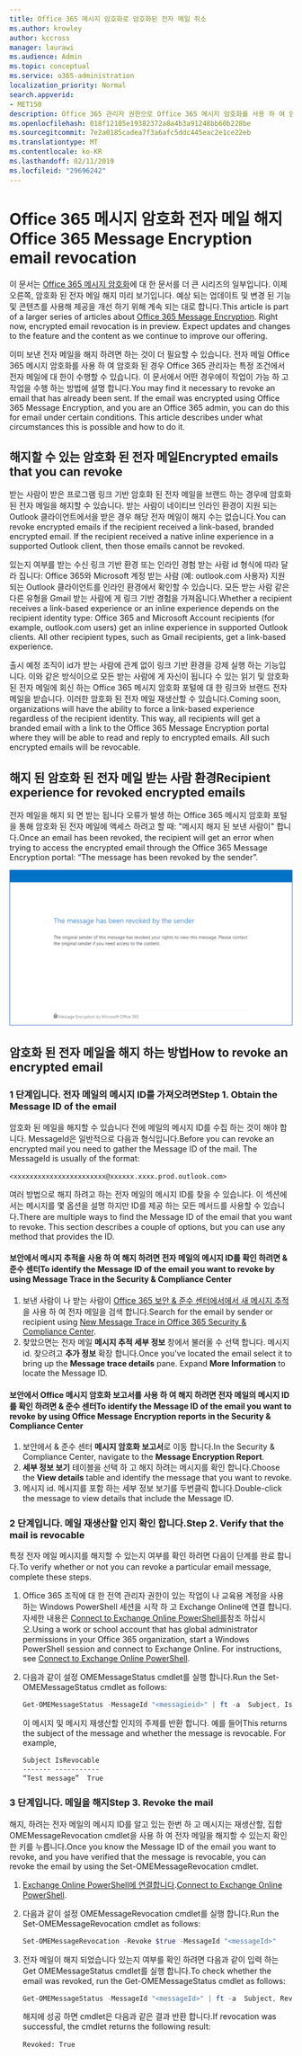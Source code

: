 ```yaml
---
title: Office 365 메시지 암호화로 암호화된 전자 메일 취소
ms.author: krowley
author: kccross
manager: laurawi
ms.audience: Admin
ms.topic: conceptual
ms.service: o365-administration
localization_priority: Normal
search.appverid:
- MET150
description: Office 365 관리자 권한으로 Office 365 메시지 암호화를 사용 하 여 암호화 된 특정 전자 메일을 취소할 수 있습니다.
ms.openlocfilehash: 018f12105e19382372a8a4b3a91248bb60b228be
ms.sourcegitcommit: 7e2a0185cadea7f3a6afc5ddc445eac2e1ce22eb
ms.translationtype: MT
ms.contentlocale: ko-KR
ms.lasthandoff: 02/11/2019
ms.locfileid: "29696242"
---
```

# <a name="office-365-message-encryption-email-revocation"></a><span data-ttu-id="1ab7d-103">Office 365 메시지 암호화 전자 메일 해지</span><span class="sxs-lookup"><span data-stu-id="1ab7d-103">Office 365 Message Encryption email revocation</span></span>

<span data-ttu-id="1ab7d-p101">이 문서는 [Office 365 메시지 암호화](ome.md)에 대 한 문서를 더 큰 시리즈의 일부입니다. 이제 오른쪽, 암호화 된 전자 메일 해지 미리 보기입니다. 예상 되는 업데이트 및 변경 된 기능 및 콘텐츠를 사용해 제공을 개선 하기 위해 계속 되는 대로 합니다.</span><span class="sxs-lookup"><span data-stu-id="1ab7d-p101">This article is part of a larger series of articles about [Office 365 Message Encryption](ome.md). Right now, encrypted email revocation is in preview. Expect updates and changes to the feature and the content as we continue to improve our offering.</span></span>

<span data-ttu-id="1ab7d-p102">이미 보낸 전자 메일을 해지 하려면 하는 것이 더 필요할 수 있습니다. 전자 메일 Office 365 메시지 암호화를 사용 하 여 암호화 된 경우 Office 365 관리자는 특정 조건에서 전자 메일에 대 한이 수행할 수 있습니다. 이 문서에서 어떤 경우에이 작업이 가능 하 고 작업을 수행 하는 방법에 설명 합니다.</span><span class="sxs-lookup"><span data-stu-id="1ab7d-p102">You may find it necessary to revoke an email that has already been sent. If the email was encrypted using Office 365 Message Encryption, and you are an Office 365 admin, you can do this for email under certain conditions. This article describes under what circumstances this is possible and how to do it.</span></span>
  
## <a name="encrypted-emails-that-you-can-revoke"></a><span data-ttu-id="1ab7d-110">해지할 수 있는 암호화 된 전자 메일</span><span class="sxs-lookup"><span data-stu-id="1ab7d-110">Encrypted emails that you can revoke</span></span>

<span data-ttu-id="1ab7d-p103">받는 사람이 받은 프로그램 링크 기반 암호화 된 전자 메일을 브랜드 하는 경우에 암호화 된 전자 메일을 해지할 수 있습니다. 받는 사람이 네이티브 인라인 환경이 지원 되는 Outlook 클라이언트에서을 받은 경우 해당 전자 메일이 해지 수는 없습니다.</span><span class="sxs-lookup"><span data-stu-id="1ab7d-p103">You can revoke encrypted emails if the recipient received a link-based, branded encrypted email. If the recipient received a native inline experience in a supported Outlook client, then those emails cannot be revoked.</span></span>

<span data-ttu-id="1ab7d-p104">있는지 여부를 받는 수신 링크 기반 환경 또는 인라인 경험 받는 사람 id 형식에 따라 달라 집니다: Office 365와 Microsoft 계정 받는 사람 (예: outlook.com 사용자) 지원 되는 Outlook 클라이언트를 인라인 환경에서 확인할 수 있습니다. 모든 받는 사람 같은 다른 유형을 Gmail 받는 사람에 게 링크 기반 경험을 가져옵니다.</span><span class="sxs-lookup"><span data-stu-id="1ab7d-p104">Whether a recipient receives a link-based experience or an inline experience depends on the recipient identity type: Office 365 and Microsoft Account recipients (for example, outlook.com users) get an inline experience in supported Outlook clients. All other recipient types, such as Gmail recipients, get a link-based experience.</span></span>

<span data-ttu-id="1ab7d-p105">출시 예정 조직이 id가 받는 사람에 관계 없이 링크 기반 환경을 강제 실행 하는 기능입니다. 이와 같은 방식이으로 모든 받는 사람에 게 자신이 됩니다 수 있는 읽기 및 암호화 된 전자 메일에 회신 하는 Office 365 메시지 암호화 포털에 대 한 링크와 브랜드 전자 메일을 받습니다. 이러한 암호화 된 전자 메일 재생산할 수 있습니다.</span><span class="sxs-lookup"><span data-stu-id="1ab7d-p105">Coming soon, organizations will have the ability to force a link-based experience regardless of the recipient identity. This way, all recipients will get a branded email with a link to the Office 365 Message Encryption portal where they will be able to read and reply to encrypted emails. All such encrypted emails will be revocable.</span></span>
  
## <a name="recipient-experience-for-revoked-encrypted-emails"></a><span data-ttu-id="1ab7d-118">해지 된 암호화 된 전자 메일 받는 사람 환경</span><span class="sxs-lookup"><span data-stu-id="1ab7d-118">Recipient experience for revoked encrypted emails</span></span>

<span data-ttu-id="1ab7d-119">전자 메일을 해지 되 면 받는 됩니다 오류가 발생 하는 Office 365 메시지 암호화 포털을 통해 암호화 된 전자 메일에 액세스 하려고 할 때: "메시지 해지 된 보낸 사람이" 합니다.</span><span class="sxs-lookup"><span data-stu-id="1ab7d-119">Once an email has been revoked, the recipient will get an error when trying to access the encrypted email through the Office 365 Message Encryption portal: “The message has been revoked by the sender”.</span></span>

![해지 된 암호화 된 전자 메일을 보여주는 스크린샷](media/revoked-encrypted-email.png)

## <a name="how-to-revoke-an-encrypted-email"></a><span data-ttu-id="1ab7d-121">암호화 된 전자 메일을 해지 하는 방법</span><span class="sxs-lookup"><span data-stu-id="1ab7d-121">How to revoke an encrypted email</span></span>

### <a name="step-1-obtain-the-message-id-of-the-email"></a><span data-ttu-id="1ab7d-p106">1 단계입니다. 전자 메일의 메시지 ID를 가져오려면</span><span class="sxs-lookup"><span data-stu-id="1ab7d-p106">Step 1. Obtain the Message ID of the email</span></span>

<span data-ttu-id="1ab7d-p107">암호화 된 메일을 해지할 수 있습니다 전에 메일의 메시지 ID를 수집 하는 것이 해야 합니다. MessageId은 일반적으로 다음과 형식입니다.</span><span class="sxs-lookup"><span data-stu-id="1ab7d-p107">Before you can revoke an encrypted mail you need to gather the Message ID of the mail. The MessageId is usually of the format:</span></span>

`<xxxxxxxxxxxxxxxxxxxxxxx@xxxxxx.xxxx.prod.outlook.com>`  

<span data-ttu-id="1ab7d-p108">여러 방법으로 해지 하려고 하는 전자 메일의 메시지 ID를 찾을 수 있습니다. 이 섹션에서는 메시지를 몇 옵션을 설명 하지만 ID를 제공 하는 모든 메서드를 사용할 수 있습니다.</span><span class="sxs-lookup"><span data-stu-id="1ab7d-p108">There are multiple ways to find the Message ID of the email that you want to revoke. This section describes a couple of options, but you can use any method that provides the ID.</span></span>

#### <a name="to-identify-the-message-id-of-the-email-you-want-to-revoke-by-using-message-trace-in-the-security-amp-compliance-center"></a><span data-ttu-id="1ab7d-128">보안에서 메시지 추적을 사용 하 여 해지 하려면 전자 메일의 메시지 ID를 확인 하려면 &amp; 준수 센터</span><span class="sxs-lookup"><span data-stu-id="1ab7d-128">To identify the Message ID of the email you want to revoke by using Message Trace in the Security &amp; Compliance Center</span></span>

1. <span data-ttu-id="1ab7d-129">보낸 사람이 나 받는 사람이 [Office 365 보안 & 준수 센터에서에서 새 메시지 추적](https://blogs.technet.microsoft.com/exchange/2018/05/02/new-message-trace-in-office-365-security-compliance-center/)을 사용 하 여 전자 메일을 검색 합니다.</span><span class="sxs-lookup"><span data-stu-id="1ab7d-129">Search for the email by sender or recipient using [New Message Trace in Office 365 Security & Compliance Center](https://blogs.technet.microsoft.com/exchange/2018/05/02/new-message-trace-in-office-365-security-compliance-center/).</span></span>
2. <span data-ttu-id="1ab7d-p109">찾았으면는 전자 메일 **메시지 추적 세부 정보** 창에서 불러올 수 선택 합니다. 메시지 id. 찾으려고 **추가 정보** 확장 합니다.</span><span class="sxs-lookup"><span data-stu-id="1ab7d-p109">Once you've located the email select it to bring up the **Message trace details** pane. Expand **More Information** to locate the Message ID.</span></span>

#### <a name="to-identify-the-message-id-of-the-email-you-want-to-revoke-by-using-office-message-encryption-reports-in-the-security-amp-compliance-center"></a><span data-ttu-id="1ab7d-132">보안에서 Office 메시지 암호화 보고서를 사용 하 여 해지 하려면 전자 메일의 메시지 ID를 확인 하려면 &amp; 준수 센터</span><span class="sxs-lookup"><span data-stu-id="1ab7d-132">To identify the Message ID of the email you want to revoke by using Office Message Encryption reports in the Security &amp; Compliance Center</span></span>

1. <span data-ttu-id="1ab7d-133">보안에서 &amp; 준수 센터 **메시지 암호화 보고서**로 이동 합니다.</span><span class="sxs-lookup"><span data-stu-id="1ab7d-133">In the Security &amp; Compliance Center, navigate to the **Message Encryption Report**.</span></span>
2. <span data-ttu-id="1ab7d-134">**세부 정보 보기** 테이블을 선택 하 고 해지 하려는 메시지를 확인 합니다.</span><span class="sxs-lookup"><span data-stu-id="1ab7d-134">Choose the **View details** table and identify the message that you want to revoke.</span></span>
3. <span data-ttu-id="1ab7d-135">메시지 id. 메시지를 포함 하는 세부 정보 보기를 두번클릭 합니다.</span><span class="sxs-lookup"><span data-stu-id="1ab7d-135">Double-click the message to view details that include the Message ID.</span></span>

### <a name="step-2-verify-that-the-mail-is-revocable"></a><span data-ttu-id="1ab7d-p110">2 단계입니다. 메일 재생산할 인지 확인 합니다.</span><span class="sxs-lookup"><span data-stu-id="1ab7d-p110">Step 2. Verify that the mail is revocable</span></span>

<span data-ttu-id="1ab7d-138">특정 전자 메일 메시지를 해지할 수 있는지 여부를 확인 하려면 다음이 단계를 완료 합니다.</span><span class="sxs-lookup"><span data-stu-id="1ab7d-138">To verify whether or not you can revoke a particular email message, complete these steps.</span></span>

1. <span data-ttu-id="1ab7d-p111">Office 365 조직에 대 한 전역 관리자 권한이 있는 작업이 나 교육용 계정을 사용 하는 Windows PowerShell 세션을 시작 하 고 Exchange Online에 연결 합니다. 자세한 내용은 [Connect to Exchange Online PowerShell를](https://aka.ms/exopowershell)참조 하십시오.</span><span class="sxs-lookup"><span data-stu-id="1ab7d-p111">Using a work or school account that has global administrator permissions in your Office 365 organization, start a Windows PowerShell session and connect to Exchange Online. For instructions, see [Connect to Exchange Online PowerShell](https://aka.ms/exopowershell).</span></span>

2. <span data-ttu-id="1ab7d-141">다음과 같이 설정 OMEMessageStatus cmdlet를 실행 합니다.</span><span class="sxs-lookup"><span data-stu-id="1ab7d-141">Run the Set-OMEMessageStatus cmdlet as follows:</span></span>
     ```powershell
     Get-OMEMessageStatus -MessageId "<messagieid>" | ft -a  Subject, IsRevocable
     ```

   <span data-ttu-id="1ab7d-p112">이 메시지 및 메시지 재생산할 인지의 주제를 반환 합니다. 예를 들어</span><span class="sxs-lookup"><span data-stu-id="1ab7d-p112">This returns the subject of the message and whether the message is revocable. For example,</span></span>

     ```text
     Subject IsRevocable
     ------- -----------
     “Test message”  True
     ```

### <a name="step-3-revoke-the-mail"></a><span data-ttu-id="1ab7d-p113">3 단계입니다. 메일을 해지</span><span class="sxs-lookup"><span data-stu-id="1ab7d-p113">Step 3. Revoke the mail</span></span>  

<span data-ttu-id="1ab7d-146">해지, 하려는 전자 메일의 메시지 ID를 알고 있는 한번 하 고 메시지는 재생산할, 집합 OMEMessageRevocation cmdlet을 사용 하 여 전자 메일을 해지할 수 있는지 확인 한 키를 누릅니다.</span><span class="sxs-lookup"><span data-stu-id="1ab7d-146">Once you know the Message ID of the email you want to revoke, and you have verified that the message is revocable, you can revoke the email by using the Set-OMEMessageRevocation cmdlet.</span></span>

1. <span data-ttu-id="1ab7d-147">[Exchange Online PowerShell에 연결합니다](https://aka.ms/exopowershell).</span><span class="sxs-lookup"><span data-stu-id="1ab7d-147">[Connect to Exchange Online PowerShell](https://aka.ms/exopowershell).</span></span>

2. <span data-ttu-id="1ab7d-148">다음과 같이 설정 OMEMessageRevocation cmdlet를 실행 합니다.</span><span class="sxs-lookup"><span data-stu-id="1ab7d-148">Run the Set-OMEMessageRevocation cmdlet as follows:</span></span>

    ```powershell
    Set-OMEMessageRevocation -Revoke $true -MessageId "<messageId>"
    ```

3. <span data-ttu-id="1ab7d-149">전자 메일이 해지 되었습니다 있는지 여부를 확인 하려면 다음과 같이 입력 하는 Get OMEMessageStatus cmdlet를 실행 합니다.</span><span class="sxs-lookup"><span data-stu-id="1ab7d-149">To check whether the email was revoked, run the Get-OMEMessageStatus cmdlet as follows:</span></span>

    ```powershell
    Get-OMEMessageStatus -MessageId "<messageId>" | ft -a  Subject, Revoked
    ```  
    <span data-ttu-id="1ab7d-150">해지에 성공 하면 cmdlet은 다음과 같은 결과 반환 합니다.</span><span class="sxs-lookup"><span data-stu-id="1ab7d-150">If revocation was successful, the cmdlet returns the following result:</span></span>  

    `Revoked: True`

